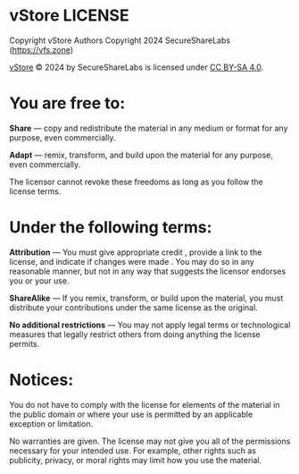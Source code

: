# vStore LICENSE

Copyright vStore Authors
Copyright 2024 SecureShareLabs (https://vfs.zone)

[vStore][vfs] © 2024 by SecureShareLabs is licensed under [CC BY-SA 4.0][license-url].

# You are free to:

  **Share** — copy and redistribute the material in any medium or format for any purpose, even commercially.

  **Adapt** — remix, transform, and build upon the material for any purpose, even commercially.

  The licensor cannot revoke these freedoms as long as you follow the license terms.

# Under the following terms:

  **Attribution** — You must give appropriate credit , provide a link to the license, and indicate if changes were made . You may do so in any reasonable manner, but not in any way that suggests the licensor endorses you or your use.

  **ShareAlike** — If you remix, transform, or build upon the material, you must distribute your contributions under the same license as the original.

  **No additional restrictions** — You may not apply legal terms or technological measures that legally restrict others from doing anything the license permits.

# Notices:

You do not have to comply with the license for elements of the material in the
public domain or where your use is permitted by an applicable exception or
limitation.

No warranties are given. The license may not give you all of the permissions
necessary for your intended use. For example, other rights such as publicity,
privacy, or moral rights may limit how you use the material.


[vfs]: https://vfs.zone
[license-url]: https://creativecommons.org/licenses/by-sa/4.0/
